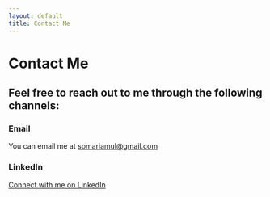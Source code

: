 ```yaml
---
layout: default
title: Contact Me
---
```


# Contact Me

## Feel free to reach out to me through the following channels:

### Email
You can email me at [somariamul@gmail.com](mailto:somariamul@gmail.com)

### LinkedIn
[Connect with me on LinkedIn](https://www.linkedin.com/in/sophia-mularoni-8781541b1/)
